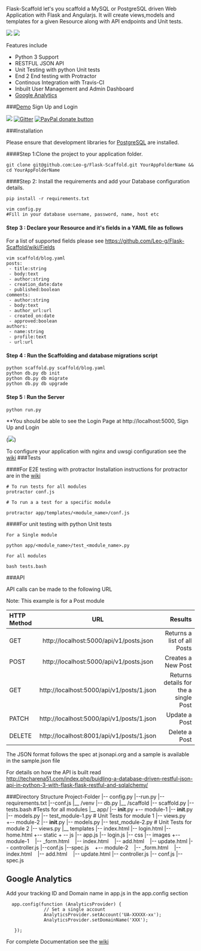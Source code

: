 Flask-Scaffold let's you scaffold a MySQL or PostgreSQL driven Web Application with Flask and Angularjs. It will create views,models and templates for a given Resource along with API endpoints and Unit tests.

![](http://i.imgur.com/a5iFubs.png)
![](http://i.imgur.com/o7RTkyB.png)


Features include

 - Python 3 Support
 - RESTFUL JSON API
 - Unit Testing with python Unit tests
 - End 2 End testing with Protractor
 - Continous Integration with Travis-CI
 - Inbuilt User Management and Admin Dashboard
 - [Google Analytics](#google-analytics)

###[Demo](http://flask-scaffold.herokuapp.com/) Sign Up and Login

![](https://travis-ci.org/Leo-G/Flask-Scaffold.svg?branch=master)
[![Gitter](https://badges.gitter.im/Leo-G/Flask-Scaffold.svg)](https://gitter.im/Leo-G/Flask-Scaffold?utm_source=badge&utm_medium=badge&utm_campaign=pr-badge&utm_content=badge)
[![PayPal donate button](http://img.shields.io/paypal/donate.png?color=yellow)](https://www.paypal.com/cgi-bin/webscr?cmd=_donations&business=althealobo%40gmail%2ecom&lc=AU&item_name=Leo%2dG&no_note=0&currency_code=USD&bn=PP%2dDonationsBF%3abtn_donateCC_LG%2egif%3aNonHostedGuest)


###Installation

Please ensure that development libraries for [PostgreSQL](http://techarena51.com/index.php/flask-sqlalchemy-postgresql-tutorial/) are installed.

####Step 1:Clone the project to your application folder.

    git clone git@github.com:Leo-g/Flask-Scaffold.git YourAppFolderName && cd YourAppFolderName

####Step 2: Install the requirements and add your Database configuration details.

    pip install -r requirements.txt

    vim config.py
    #Fill in your database username, password, name, host etc

#### Step 3 : Declare your Resource and it's fields in a YAML file as follows

For a list of supported fields please see https://github.com/Leo-g/Flask-Scaffold/wiki/Fields

    vim scaffold/blog.yaml
    posts:
     - title:string
     - body:text
     - author:string
     - creation_date:date
     - published:boolean
    comments:
     - author:string
     - body:text
     - author_url:url
     - created_on:date
     - approved:boolean
    authors:
     - name:string
     - profile:text
     - url:url

#### Step 4 : Run the Scaffolding  and database migrations script

    python scaffold.py scaffold/blog.yaml
    python db.py db init
    python db.py db migrate
    python db.py db upgrade

####  Step 5 : Run the Server

    python run.py

**You should be able to see the Login Page at http://localhost:5000, Sign Up and Login

(![](http://i.imgur.com/a5iFubs.png))

To configure your application with nginx and uwsgi configuration see the [wiki](https://github.com/Leo-G/Flask-Scaffold/wiki/Install-and-Configure-Nginx-and-Uwsgi-on-Ubuntu-to-Serve-Flask-and-Angularjs-Applications)
###Tests

####For E2E testing with protractor
Installation instructions for protractor are in the [wiki](https://github.com/Leo-G/Flask-Scaffold/wiki/Headless-Testing-Angularjs-apps-with-Protractor-and-Selenium-on-Ubuntu-14.04)

    # To run tests for all modules
    protractor conf.js

    # To run a a test for a specific module

    protractor app/templates/<module_name>/conf.js

####For unit testing with python Unit tests

    For a Single module

    python app/<module_name>/test_<module_name>.py

    For all modules

    bash tests.bash

###API

API calls can be made to the following URL

Note: This example is for a Post module

| HTTP Method  | URL  | Results |
| :------------ |:---------------:| -----:|
| GET      | http://localhost:5000/api/v1/posts.json | Returns a list of all Posts |
| POST     | http://localhost:5000/api/v1/posts.json      |   Creates a New Post |
| GET | http://localhost:5000/api/v1/posts/1.json      | Returns details for the a single Post |
| PATCH | http://localhost:5000/api/v1/posts/1.json      | Update a Post |
| DELETE | http://localhost:8001/api/v1/posts/1.json      | Delete a Post |

The JSON format follows the spec at jsonapi.org and a sample is available in the sample.json   file

For details on how the API is built read 	http://techarena51.com/index.php/buidling-a-database-driven-restful-json-api-in-python-3-with-flask-flask-restful-and-sqlalchemy/

###Directory Structure
        Project-Folder
            |-- config.py
            |--run.py
            |--requirements.txt
            |--conf.js
            |__ /venv
            |-- db.py
            |__ /scaffold
            |-- scaffold.py
            |-- tests.bash    #Tests for all modules
            |__ app/
                |-- __init__.py
                +-- module-1
                    |-- __init__.py
                    |-- models.py
                    |-- test_module-1.py  # Unit Tests for module 1
                    |-- views.py
                        
                +-- module-2
                    |-- __init__.py
                    |-- models.py
                    |-- test_module-2.py  # Unit Tests for module 2
                    |-- views.py
                |__ templates
                   |-- index.html
                   |-- login.html
                   |-- home.html
                   +-- static
                          + -- js
                                 |-- app.js
                                 |-- login.js
                          |-- css
                          |-- images
                   +-- module-1
                                   |-- _form.html
                                   |-- index.html
                                   |-- add.html
                                   |-- update.html
                                   |-- controller.js
                                   |--conf.js
                                   |--spec.js
                   +-- module-2
                                   |-- _form.html
                                   |-- index.html
                                   |-- add.html
                                   |-- update.html
                                   |-- controller.js
                                   |-- conf.js
                                   |-- spec.js


## Google Analytics

Add your tracking ID and Domain name in app.js in the app.config  section

      app.config(function (AnalyticsProvider) {
                  // Set a single account
                  AnalyticsProvider.setAccount('UA-XXXXX-xx');
                  AnalyticsProvider.setDomainName('XXX');

       });

For complete Documentation see the [wiki](https://github.com/Leo-G/Flask-Scaffold/wiki/Add-Google-Analytics-to-Angularjs-UI-Routes)
